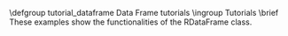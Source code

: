 \defgroup tutorial_dataframe Data Frame tutorials
\ingroup Tutorials
\brief These examples show the functionalities of the RDataFrame class.
